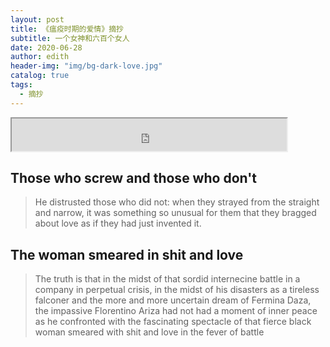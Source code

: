 ```yaml
---
layout: post
title: 《瘟疫时期的爱情》摘抄
subtitle: 一个女神和六百个女人
date: 2020-06-28
author: edith
header-img: "img/bg-dark-love.jpg"
catalog: true
tags: 
  - 摘抄
---
```


<p><iframe border="0" width="440" height="52" src="https://music.163.com/song/media/outer/url?id=17241486.mp3"></iframe></p>

## Those who screw and those who don't

> He distrusted those who did not: when they strayed from the straight and narrow, it was something so unusual for them that they bragged about love as if they had just invented it.

## The woman smeared in shit and love

> The truth is that in the midst of that sordid internecine battle in a company in perpetual crisis, in the midst of his disasters as a tireless falconer and the more and more uncertain dream of Fermina Daza, the impassive Florentino Ariza had not had a moment of inner peace as he confronted with the fascinating spectacle of that fierce black woman smeared with shit and love in the fever of battle 

